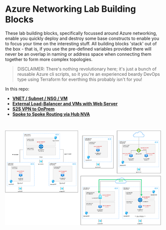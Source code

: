 # Azure Networking Lab Building Blocks

These lab building blocks, specifically focussed around Azure networking, enable you quickly deploy and destroy some base constructs to enable you to focus your time on the interesting stuff. All building blocks 'stack' out of the box - that is, if you use the pre-defined variables provided there will never be an overlap in naming or address space when connecting them together to form more complex topologies.

>DISCLAIMER: There's nothing revolutionary here; it's just a bunch of reusable Azure cli scripts, so it you're an experienced beardy DevOps type using Terraform for everthing this probably isn't for you!


In this repo:

* [**VNET / Subnet / NSG / VM**](https://github.com/jtanderson2/azure-network-lab-building-blocks/tree/main/vnet-subnet-nsg-vm)
* [**External Load-Balancer and VMs with Web Server**](https://github.com/jtanderson2/azure-network-lab-building-blocks/tree/main/external-lb-and-vms)
* [**S2S VPN to OnPrem**](https://github.com/jtanderson2/azure-network-lab-building-blocks/tree/main/s2svpn-onprem)
* [**Spoke to Spoke Routing via Hub NVA**](https://github.com/jtanderson2/azure-network-lab-building-blocks/tree/main/spoke-to-spoke-via-hub-nva)
&nbsp;

&nbsp;

![](azure-lab-building-block.png)
